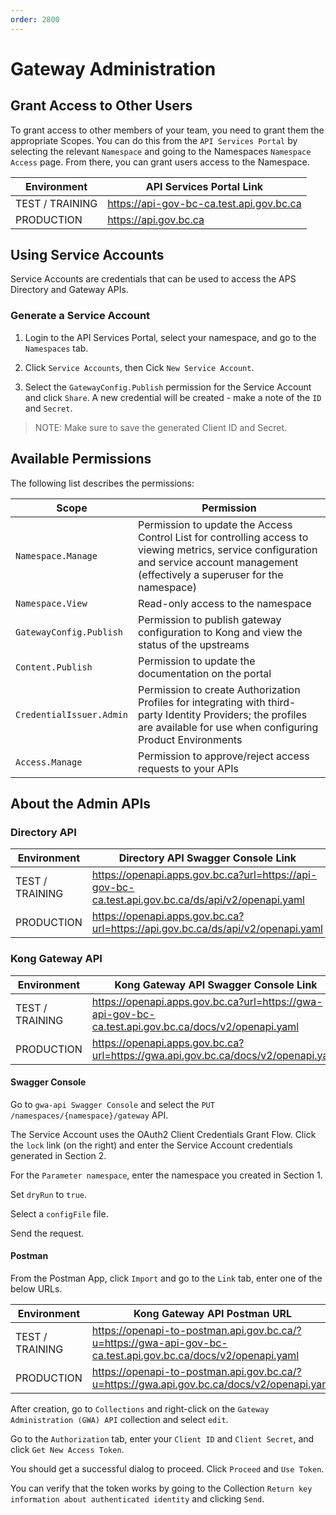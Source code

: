 ```yaml
---
order: 2800
---
```


# Gateway Administration

## Grant Access to Other Users

To grant access to other members of your team, you need to grant them the appropriate Scopes. You can do this from the `API Services Portal` by selecting the relevant `Namespace` and going to the Namespaces `Namespace Access` page. From there, you can grant users access to the Namespace.

| Environment     | API Services Portal Link                 |
| --------------- | ---------------------------------------- |
| TEST / TRAINING | https://api-gov-bc-ca.test.api.gov.bc.ca |
| PRODUCTION      | https://api.gov.bc.ca                    |

## Using Service Accounts

Service Accounts are credentials that can be used to access the APS Directory and Gateway APIs.

### Generate a Service Account

1. Login to the API Services Portal, select your namespace, and go to the `Namespaces` tab.

2. Click `Service Accounts`, then Cick `New Service Account`.

3. Select the `GatewayConfig.Publish` permission for the Service Account and click `Share`. A new credential will be created - make a note of the `ID` and `Secret`.

> NOTE: Make sure to save the generated Client ID and Secret.

## Available Permissions

The following list describes the permissions:

| Scope                    | Permission                                                                                                                                                                               |
| ------------------------ | ---------------------------------------------------------------------------------------------------------------------------------------------------------------------------------------- |
| `Namespace.Manage`       | Permission to update the Access Control List for controlling access to viewing metrics, service configuration and service account management (effectively a superuser for the namespace) |
| `Namespace.View`         | Read-only access to the namespace                                                                                                                                                        |
| `GatewayConfig.Publish`  | Permission to publish gateway configuration to Kong and view the status of the upstreams                                                                                                 |
| `Content.Publish`        | Permission to update the documentation on the portal                                                                                                                                     |
| `CredentialIssuer.Admin` | Permission to create Authorization Profiles for integrating with third-party Identity Providers; the profiles are available for use when configuring Product Environments                |
| `Access.Manage`          | Permission to approve/reject access requests to your APIs                                                                                                                                |

## About the Admin APIs

### Directory API

| Environment     | Directory API Swagger Console Link                                                                 |
| --------------- | -------------------------------------------------------------------------------------------------- |
| TEST / TRAINING | https://openapi.apps.gov.bc.ca?url=https://api-gov-bc-ca.test.api.gov.bc.ca/ds/api/v2/openapi.yaml |
| PRODUCTION      | https://openapi.apps.gov.bc.ca?url=https://api.gov.bc.ca/ds/api/v2/openapi.yaml                    |

### Kong Gateway API

| Environment     | Kong Gateway API Swagger Console Link                                                                |
| --------------- | ---------------------------------------------------------------------------------------------------- |
| TEST / TRAINING | https://openapi.apps.gov.bc.ca?url=https://gwa-api-gov-bc-ca.test.api.gov.bc.ca/docs/v2/openapi.yaml |
| PRODUCTION      | https://openapi.apps.gov.bc.ca?url=https://gwa.api.gov.bc.ca/docs/v2/openapi.yaml                    |

#### Swagger Console

Go to `gwa-api Swagger Console` and select the `PUT` `/namespaces/{namespace}/gateway` API.

The Service Account uses the OAuth2 Client Credentials Grant Flow. Click the `lock` link (on the right) and enter the Service Account credentials generated in Section 2.

For the `Parameter namespace`, enter the namespace you created in Section 1.

Set `dryRun` to `true`.

Select a `configFile` file.

Send the request.

#### Postman

From the Postman App, click `Import` and go to the `Link` tab, enter one of the below URLs.

| Environment     | Kong Gateway API Postman URL                                                                                  |
| --------------- | ------------------------------------------------------------------------------------------------------------- |
| TEST / TRAINING | https://openapi-to-postman.api.gov.bc.ca/?u=https://gwa-api-gov-bc-ca.test.api.gov.bc.ca/docs/v2/openapi.yaml |
| PRODUCTION      | https://openapi-to-postman.api.gov.bc.ca/?u=https://gwa.api.gov.bc.ca/docs/v2/openapi.yaml                    |

After creation, go to `Collections` and right-click on the `Gateway Administration (GWA) API` collection and select `edit`.

Go to the `Authorization` tab, enter your `Client ID` and `Client Secret`, and click `Get New Access Token`.

You should get a successful dialog to proceed. Click `Proceed` and `Use Token`.

You can verify that the token works by going to the Collection `Return key information about authenticated identity` and clicking `Send`.
